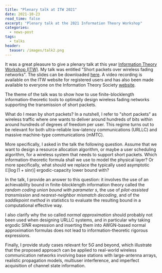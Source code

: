 ```yaml
---
title: "Plenary talk at ITW 2021"
date: 2021-10-23
read_time: false
excerpt: "Plenary talk at the 2021 Information Theory Workshop"
categories:
  - news-post
tags:
  - talks
header:
  teaser: /images/talk2.png
---
```

It was a great pleasure to give a plenary talk at this year [Information Theory Workshop (ITW)](https://www.itw2021.org). 
My talk was entitled "Short packets over wireless fading networks". 
The slides can be downloaded [here](https://chalmersuniversity.box.com/s/rfqz5w5w4g93icjfh67mcwwlb107t6oi). 
A video recording is available on the ITW website for registered users and has also been made available to everyone on the Information Theory Society [website](https://www.itsoc.org/video/plenary-short-packets-over-wireless-fading-networks).

The theme of the talk was to show how to use finite-blocklength information-theoretic tools to optimally design wireless fading networks supporting the transmission of short packets.

What do I mean by short packets? In a nutshell, I refer to "short packets" as  wireless traffic where one wants to deliver around hundreds of bits within around hundreds of degrees of freedom per user. 
This regime turns out to be relevant for both ultra-reliable low-latency communications (URLLC) and massive machine-type communications (mMTC).

More specifically, I asked in the talk the following question.
Assume that we want to design a resource allocation algorithm, or maybe a user scheduling algorithm, for a wireless system that needs to support short packets.
Which information-theoretic formula shall we use to model the physical layer? Or more specifically, 
what should we replace the typically used asymptotic $\mathbb{E}[\log(1+\text{sinr})]$ ergodic-capacity lower bound with?

In the talk, I provide an answer to this question: it involves the use of an achievability bound in finite-blocklength information theory called the *random coding union bound with parameter $s$*, the use of *pilot-assisted transmission* and *nearest-neighbor mismatch decoding*, and of the *saddlepoint method* in statistics to evaluate the resulting bound in a computational effective way.

I also clarify why the so called *normal approximation* should probably not been used when designing URLLC systems, and in particular why taking ergodic SINR expression and inserting them into AWGN-based normal approximation formulas does not lead to information-theoretic rigorous expressions.

Finally, I provide study cases relevant for  $5G$ and beyond, which illustrate that the proposed approach can be applied to real-world wireless communication networks involving base stations with large-antenna arrays, realistic propagation models, multiuser interference, and imperfect acquisition of channel state information. 




